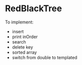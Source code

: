 # RedBlackTree

To implement:
- insert
- print inOrder
- search
- delete key
- sorted array
- switch from double to templated
